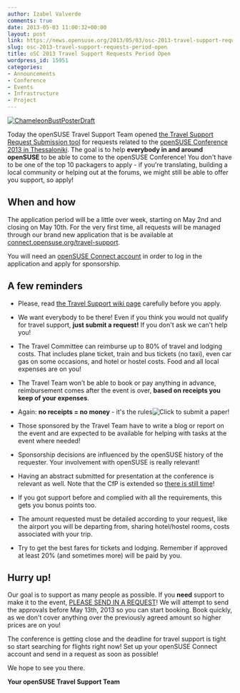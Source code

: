 ```yaml
---
author: Izabel Valverde
comments: true
date: 2013-05-03 11:00:32+00:00
layout: post
link: https://news.opensuse.org/2013/05/03/osc-2013-travel-support-requests-period-open/
slug: osc-2013-travel-support-requests-period-open
title: oSC 2013 Travel Support Requests Period Open
wordpress_id: 15951
categories:
- Announcements
- Conference
- Events
- Infrastructure
- Project
---
```


[![ChameleonBustPosterDraft](//news.opensuse.org/wp-content/uploads/2013/01/ChameleonBust_white.png)](http://conference.opensuse.org)

Today the openSUSE Travel Support Team opened [the Travel Support Request Submission tool](https://connect.opensuse.org/travel-support/) for requests related to the [openSUSE Conference 2013 in Thessaloniki](http://conference.opensuse.org). The goal is to help **everybody in and around openSUSE** to be able to come to the openSUSE Conference! You don't have to be one of the top 10 packagers to apply - if you're translating, building a local community or helping out at the forums, we might still be able to offer you support, so apply!


## When and how


The application period will be a little over week, starting on May 2nd and closing on May 10th. For the very first time, all requests will be managed through our brand new application that is be available at [connect.opensuse.org/travel-support](https://connect.opensuse.org/travel-support/).

You will need an [openSUSE Connect account](https://connect.opensuse.org) in order to log in the application and apply for sponsorship.


## A few reminders





	
  * Please, read [the Travel Support wiki page](http://opensuse.org/openSUSE:Travel_Support_Program) carefully before you apply.

	
  * We want everybody to be there! Even if you think you would not qualify for travel support, **just submit a request!** If you don't ask we can't help you!

	
  * The Travel Committee can reimburse up to 80% of travel and lodging costs. That includes plane ticket, train and bus tickets (no taxi), even car gas on some occasions, and hotel or hostel costs. Food and all local expenses are on you!

	
  * The Travel Team won’t be able to book or pay anything in advance, reimbursement comes after the event is over, **based on receipts you keep of your expenses**.

	
  * Again: **no receipts = no money** - it's the rules![![Click to submit a paper!](//news.opensuse.org/wp-content/uploads/2013/04/submit_paper.png)](https://conference.opensuse.org/osem/conference/osc2013/proposal/new)

	
  * Those sponsored by the Travel Team have to write a blog or report on the event and are expected to be available for helping with tasks at the event where needed!

	
  * Sponsorship decisions are influenced by the openSUSE history of the requester. Your involvement with openSUSE is really relevant!

	
  * Having an abstract submitted for presentation at the conference is relevant as well. Note that the CfP is extended so [there is still time](//news.opensuse.org/2013/04/03/osc13-cfp-extends/)!

	
  * If you got support before and complied with all the requirements, this gets you bonus points too.

	
  * The amount requested must be detailed according to your request, like the airport you will be departing from, sharing hotel/hostel rooms, costs associated with your trip.

	
  * Try to get the best fares for tickets and lodging. Remember if approved at least 20% (and sometimes more) will be paid by you.




## Hurry up!


Our goal is to support as many people as possible. If you **need** support to make it to the event, [PLEASE SEND IN A REQUEST](https://connect.opensuse.org/travel-support/requests/new?event_id=1)! We will attempt to send the approvals before May 13th, 2013 so you can start booking. Book quickly, as we don't cover anything over the previously agreed amount so higher prices are on you!

The conference is getting close and the deadline for travel support is tight so start searching for flights right now! Set up your openSUSE Connect account and send in a request as soon as possible!

We hope to see you there.

**Your openSUSE Travel Support Team**
